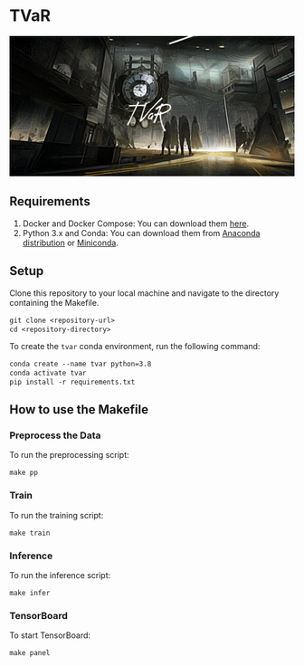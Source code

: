 # TVaR
![bg](./assets/bg.png)

## Requirements
1. Docker and Docker Compose: You can download them [here](https://www.docker.com/products/docker-desktop).
2. Python 3.x and Conda: You can download them from [Anaconda distribution](https://www.anaconda.com/products/distribution) or [Miniconda](https://docs.conda.io/en/latest/miniconda.html). 

## Setup

Clone this repository to your local machine and navigate to the directory containing the Makefile.
```
git clone <repository-url>
cd <repository-directory>
```

To create the `tvar` conda environment, run the following command:

```
conda create --name tvar python=3.8
conda activate tvar
pip install -r requirements.txt
```



## How to use the Makefile
### Preprocess the Data
To run the preprocessing script:

```
make pp
```



### Train

To run the training script:

```
make train
```

### Inference

To run the inference script:

```
make infer
```

### TensorBoard
To start TensorBoard:

```
make panel
```
